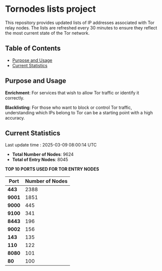 # Tornodes lists project

This repository provides updated lists of IP addresses associated with Tor relay nodes. The lists are refreshed every 30 minutes to ensure they reflect the most current state of the Tor network.

## Table of Contents

- [Purpose and Usage](#purpose-and-usage)
- [Current Statistics](#current-statistics)


## Purpose and Usage

**Enrichment**: For services that wish to allow Tor traffic or identify it correctly.

**Blacklisting**: For those who want to block or control Tor traffic, understanding which IPs belong to Tor can be a starting point with a high accuracy.

## Current Statistics

Last update time : 2025-03-09 08:00:14 UTC

- **Total Number of Nodes**: 9624
- **Total of Entry Nodes**: 8045

**TOP 10 PORTS USED FOR TOR ENTRY NODES**

| **Port** | **Number of Nodes** |
|------|-----------------|
| **443**   | 2388  |
| **9001**   | 1851  |
| **9000**   | 445  |
| **9100**   | 341  |
| **8443**   | 196  |
| **9002**   | 156  |
| **143**   | 135  |
| **110**   | 122  |
| **8080**   | 101  |
| **80**   | 100  |

